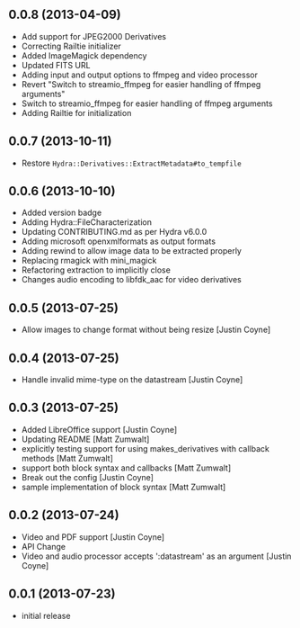  ## 0.0.8 (2013-04-09)
 - Add support for JPEG2000 Derivatives
 - Correcting Railtie initializer
 - Added ImageMagick dependency 
 - Updated FITS URL
 - Adding input and output options to ffmpeg and video processor
 - Revert "Switch to streamio_ffmpeg for easier handling of ffmpeg arguments"
 - Switch to streamio_ffmpeg for easier handling of ffmpeg arguments
 - Adding Railtie for initialization

## 0.0.7 (2013-10-11)
 - Restore `Hydra::Derivatives::ExtractMetadata#to_tempfile`

## 0.0.6 (2013-10-10)
 - Added version badge 
 - Adding Hydra::FileCharacterization
 - Updating CONTRIBUTING.md as per Hydra v6.0.0
 - Adding microsoft openxmlformats as output formats
 - Adding rewind to allow image data to be extracted properly
 - Replacing rmagick with mini_magick
 - Refactoring extraction to implicitly close
 - Changes audio encoding to libfdk_aac for video derivatives

## 0.0.5 (2013-07-25)
- Allow images to change format without being resize [Justin Coyne]

## 0.0.4 (2013-07-25)
- Handle invalid mime-type on the datastream [Justin Coyne]

## 0.0.3 (2013-07-25)
- Added LibreOffice support [Justin Coyne]
- Updating README [Matt Zumwalt]
- explicitly testing support for using makes_derivatives with callback methods
[Matt Zumwalt]
- support both block syntax and callbacks [Matt Zumwalt]
- Break out the config [Justin Coyne]
- sample implementation of block syntax [Matt Zumwalt]

## 0.0.2 (2013-07-24)
- Video and PDF support [Justin Coyne]
- API Change
- Video and audio processor accepts ':datastream' as an argument [Justin Coyne]

## 0.0.1 (2013-07-23)
- initial release
